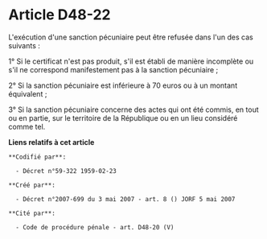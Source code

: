 # Article D48-22

L'exécution d'une sanction pécuniaire peut être refusée dans l'un des cas suivants :

1° Si le certificat n'est pas produit, s'il est établi de manière incomplète ou s'il ne correspond manifestement pas à la
sanction pécuniaire ;

2° Si la sanction pécuniaire est inférieure à 70 euros ou à un montant équivalent ;

3° Si la sanction pécuniaire concerne des actes qui ont été commis, en tout ou en partie, sur le territoire de la République
ou en un lieu considéré comme tel.

**Liens relatifs à cet article**

	**Codifié par**:

	  - Décret n°59-322 1959-02-23

	**Créé par**:

	  - Décret n°2007-699 du 3 mai 2007 - art. 8 () JORF 5 mai 2007

	**Cité par**:

	  - Code de procédure pénale - art. D48-20 (V)
